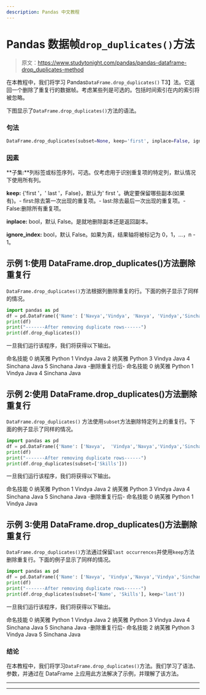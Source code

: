 ```yaml
---
description: Pandas 中文教程
---
```


# Pandas 数据帧`drop_duplicates()`方法

> 原文：<https://www.studytonight.com/pandas/pandas-dataframe-drop_duplicates-method>

在本教程中，我们将学习 Pandas`DataFrame.drop_duplicates()` T3】法。它返回一个删除了重复行的数据帧。考虑某些列是可选的。包括时间索引在内的索引将被忽略。

下图显示了`DataFrame.drop_duplicates()`方法的语法。

### 句法

```py
DataFrame.drop_duplicates(subset=None, keep='first', inplace=False, ignore_index=False)
```

### 因素

**子集:**列标签或标签序列，可选。仅考虑用于识别重复项的特定列，默认情况下使用所有列。

**keep:** {'first '，' last '，False}，默认为' first '。确定要保留哪些副本(如果有)。- first:除去第一次出现的重复项。- last:除去最后一次出现的重复项。- False:删除所有重复项。

**inplace:** bool，默认 False。是就地删除副本还是返回副本。

**ignore_index:** bool，默认 False。如果为真，结果轴将被标记为 0，1，…，n - 1。

## 示例 1:使用 DataFrame.drop_duplicates()方法删除重复行

`DataFrame.drop_duplicates()`方法根据列删除重复的行。下面的例子显示了同样的情况。

```py
import pandas as pd
df = pd.DataFrame({'Name': ['Navya','Vindya', 'Navya', 'Vindya','Sinchana','Sinchana'],'Skills': ['Python','Java','Python','Java','Java','Java']})
print(df)
print("-------After removing duplicate rows------")
print(df.drop_duplicates())
```

一旦我们运行该程序，我们将获得以下输出。

命名技能
0 纳芙雅 Python
1 Vindya Java
2 纳芙雅 Python
3 Vindya Java
4 Sinchana Java
5 Sinchana Java
-删除重复行后-
命名技能
0 纳芙雅 Python
1 Vindya Java
4 Sinchana Java

## 示例 2:使用 DataFrame.drop_duplicates()方法删除重复行

`DataFrame.drop_duplicates()` 方法使用`subset`方法删除特定列上的重复行。下面的例子显示了同样的情况。

```py
import pandas as pd
df = pd.DataFrame({'Name': ['Navya',  'Vindya','Navya','Vindya','Sinchana','Sinchana'],'Skills': ['Python', 'Java','Python','Java','Java','Java']})
print(df)
print("-------After removing duplicate rows------")
print(df.drop_duplicates(subset=['Skills']))
```

一旦我们运行该程序，我们将获得以下输出。

命名技能
0 纳芙雅 Python
1 Vindya Java
2 纳芙雅 Python
3 Vindya Java
4 Sinchana Java
5 Sinchana Java
-删除重复行后-
命名技能
0 纳芙雅 Python
1 Vindya Java

## 示例 3:使用 DataFrame.drop_duplicates()方法删除重复行

`DataFrame.drop_duplicates()`方法通过保留`last occurrences`并使用`keep`方法删除重复行。下面的例子显示了同样的情况。

```py
import pandas as pd
df = pd.DataFrame({'Name': ['Navya', 'Vindya','Navya','Vindya','Sinchana','Sinchana'],'Skills': ['Python','Java','Python','Java','Java','Java']})
print(df)
print("-------After removing duplicate rows------")
print(df.drop_duplicates(subset=['Name', 'Skills'], keep='last'))
```

一旦我们运行该程序，我们将获得以下输出。

命名技能
0 纳芙雅 Python
1 Vindya Java
2 纳芙雅 Python
3 Vindya Java
4 Sinchana Java
5 Sinchana Java
-删除重复行后-
命名技能
2 纳芙雅 Python
3 Vindya Java
5 Sinchana Java

### 结论

在本教程中，我们将学习`DataFrame.drop_duplicates()`方法。我们学习了语法、参数，并通过在 DataFrame 上应用此方法解决了示例，并理解了该方法。

* * *

* * *